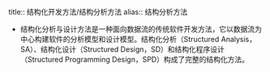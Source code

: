 title:: 结构化开发方法/结构分析方法
alias:: 结构分析方法

- 结构化分析与设计方法是一种面向数据流的传统软件开发方法，它以数据流为中心构建软件的分析模型和设计模型。结构化分析（Structured Analysis，SA）、结构化设计（Structured Design，SD）和结构化程序设计（Structured Programming Design，SPD）构成了完整的结构化方法。